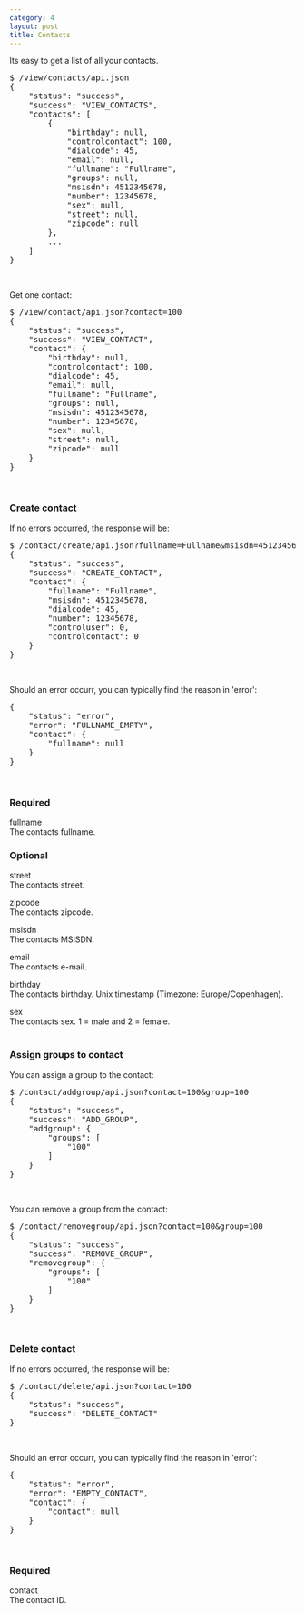 ```yaml
---
category: 4
layout: post
title: Contacts
---
```

<p>Its easy to get a list of all your contacts.</p>
<div class="highlight bg-success"><pre class="bg-success">
$ /view/contacts/api.json
{
	"status": "success",
	"success": "VIEW_CONTACTS",
	"contacts": [
		{
			"birthday": null,
			"controlcontact": 100,
			"dialcode": 45,
			"email": null,
			"fullname": "Fullname",
			"groups": null,
			"msisdn": 4512345678,
			"number": 12345678,
			"sex": null,
			"street": null,
			"zipcode": null
		},
		...
	]
}
</pre></div>
<br>





<p>Get one contact:</p>
<div class="highlight bg-success"><pre class="bg-success">
$ /view/contact/api.json?contact=100
{
	"status": "success",
	"success": "VIEW_CONTACT",
	"contact": {
		"birthday": null,
		"controlcontact": 100,
		"dialcode": 45,
		"email": null,
		"fullname": "Fullname",
		"groups": null,
		"msisdn": 4512345678,
		"number": 12345678,
		"sex": null,
		"street": null,
		"zipcode": null
	}
}
</pre></div>
<br>





<h3>Create contact</h3>
<p>If no errors occurred, the response will be:</p>
<div class="highlight bg-success"><pre class="bg-success">
$ /contact/create/api.json?fullname=Fullname&msisdn=4512345678
{
	"status": "success",
	"success": "CREATE_CONTACT",
	"contact": {
		"fullname": "Fullname",
		"msisdn": 4512345678,
		"dialcode": 45,
		"number": 12345678,
		"controluser": 0,
		"controlcontact": 0
	}
}
</pre></div>
<br>





<p>Should an error occurr, you can typically find the reason in 'error':</p>
<div class="highlight bg-success"><pre class="bg-success">
{
	"status": "error",
	"error": "FULLNAME_EMPTY",
	"contact": {
		"fullname": null
	}
}
</pre></div>
<br>





<h3>
	<span class="label label-default">Required</span>
</h3>


<span class="text-primary">fullname</span><br>
<span class="m-l-2">The contacts fullname.</span>
<br>





<h3>
	<span class="label label-default">Optional</span>
</h3>


<span class="text-primary">street</span><br>
<span class="m-l-2">The contacts street.</span>

<span class="text-primary">zipcode</span><br>
<span class="m-l-2">The contacts zipcode.</span>

<span class="text-primary">msisdn</span><br>
<span class="m-l-2">The contacts MSISDN.</span>

<span class="text-primary">email</span><br>
<span class="m-l-2">The contacts e-mail.</span>

<span class="text-primary">birthday</span><br>
<span class="m-l-2">The contacts birthday. Unix timestamp (Timezone: Europe/Copenhagen).</span>

<span class="text-primary">sex</span><br>
<span class="m-l-2">The contacts sex. 1 = male and 2 = female.</span>
<br>
<br >





<h3>Assign groups to contact</h3>
<p>You can assign a group to the contact:</p>
<div class="highlight bg-success"><pre class="bg-success">
$ /contact/addgroup/api.json?contact=100&group=100
{
	"status": "success",
	"success": "ADD_GROUP",
	"addgroup": {
		"groups": [
			"100"
		]
	}
}
</pre></div>
<br>





<p>You can remove a group from the contact:</p>
<div class="highlight bg-success"><pre class="bg-success">
$ /contact/removegroup/api.json?contact=100&group=100
{
	"status": "success",
	"success": "REMOVE_GROUP",
	"removegroup": {
		"groups": [
			"100"
		]
	}
}
</pre></div>
<br>





<h3>Delete contact</h3>
<p>If no errors occurred, the response will be:</p>
<div class="highlight bg-success"><pre class="bg-success">
$ /contact/delete/api.json?contact=100
{
	"status": "success",
	"success": "DELETE_CONTACT"
}
</pre></div>
<br>





<p>Should an error occurr, you can typically find the reason in 'error':</p>
<div class="highlight bg-danger"><pre class="bg-danger">
{
	"status": "error",
	"error": "EMPTY_CONTACT",
	"contact": {
		"contact": null
	}
}
</pre></div>
<br>





<h3>
	<span class="label label-default">Required</span>
</h3>


<span class="text-primary">contact</span><br>
<span class="m-l-2">The contact ID.</span>